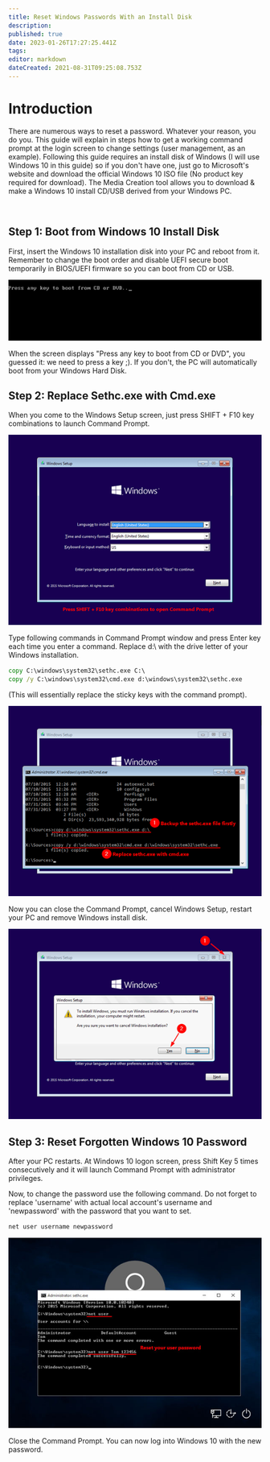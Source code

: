 ```yaml
---
title: Reset Windows Passwords With an Install Disk
description: 
published: true
date: 2023-01-26T17:27:25.441Z
tags: 
editor: markdown
dateCreated: 2021-08-31T09:25:08.753Z
---
```


# Introduction
There are numerous ways to reset a password. Whatever your reason, you do you. This guide will explain in steps how to get a working command prompt at the login screen to change settings (user management, as an example). Following this guide requires an install disk of Windows (I will use Windows 10 in this guide) so if you don't have one, just go to Microsoft's website and download the official Windows 10 ISO file (No product key required for download). The Media Creation tool allows you to download & make a Windows 10 install CD/USB derived from your Windows PC.

</br>

## Step 1: Boot from Windows 10 Install Disk
First, insert the Windows 10 installation disk into your PC and reboot from it. Remember to change the boot order and disable UEFI secure boot temporarily in BIOS/UEFI firmware so you can boot from CD or USB.


![press-key-boot-from-cd.png](/reset-password-winusb/press-key-boot-from-cd.png)



When the screen displays "Press any key to boot from CD or DVD", you guessed it: we need to press a key ;). If you don't, the PC will automatically boot from your Windows Hard Disk.

## Step 2: Replace Sethc.exe with Cmd.exe
When you come to the Windows Setup screen, just press SHIFT + F10 key combinations to launch Command Prompt.

![windows-10-setup.png](/reset-password-winusb/windows-10-setup.png)


Type following commands in Command Prompt window and press Enter key each time you enter a command. Replace d:\ with the drive letter of your Windows installation.

```cmd
copy C:\windows\system32\sethc.exe C:\
copy /y C:\windows\system32\cmd.exe d:\windows\system32\sethc.exe
```

(This will essentially replace the sticky keys with the command prompt).


![replace-sethc-with-cmd.png](/reset-password-winusb/replace-sethc-with-cmd.png)

Now you can close the Command Prompt, cancel Windows Setup, restart your PC and remove Windows install disk.

![exit-windows-setup.png](/reset-password-winusb/exit-windows-setup.png)


## Step 3: Reset Forgotten Windows 10 Password
After your PC restarts. At Windows 10 logon screen, press Shift Key 5 times consecutively and it will launch Command Prompt with administrator privileges.


Now, to change the password use the following command. Do not forget to replace 'username' with actual local account's username and 'newpassword' with the password that you want to set.

```cmd
net user username newpassword
```

![reset-windows-password-at-logon.jpg](/reset-password-winusb/reset-windows-password-at-logon.jpg)




Close the Command Prompt. You can now log into Windows 10 with the new password.